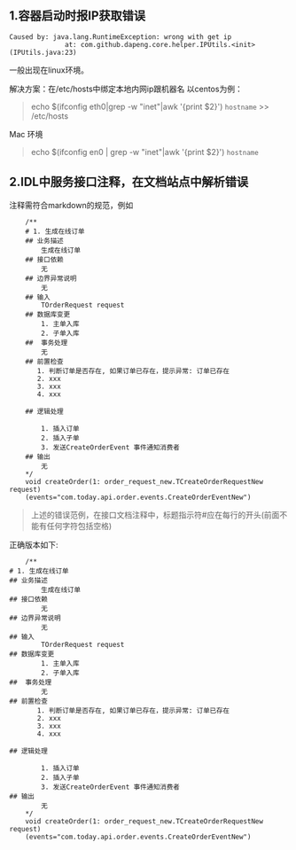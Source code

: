 ## 1.容器启动时报IP获取错误
```
Caused by: java.lang.RuntimeException: wrong with get ip
              at: com.github.dapeng.core.helper.IPUtils.<init>(IPUtils.java:23)
```

一般出现在linux环境。

解决方案：在/etc/hosts中绑定本地内网ip跟机器名
以centos为例：
>echo $(ifconfig eth0|grep -w "inet"|awk '{print $2}') `hostname` >> /etc/hosts

Mac 环境

> echo $(ifconfig en0 | grep -w "inet"|awk '{print $2}') `hostname` 

## 2.IDL中服务接口注释，在文档站点中解析错误
注释需符合markdown的规范，例如
```
    /**
    # 1. 生成在线订单
    ## 业务描述
        生成在线订单
    ## 接口依赖
        无
    ## 边界异常说明
        无
    ## 输入
        TOrderRequest request
    ## 数据库变更
        1. 主单入库
        2. 子单入库
    ##  事务处理
        无
    ## 前置检查
       1. 判断订单是否存在, 如果订单已存在，提示异常: 订单已存在
       2. xxx
       3. xxx
       4. xxx

    ## 逻辑处理

        1. 插入订单
        2. 插入子单
        3. 发送CreateOrderEvent 事件通知消费者
    ## 输出
        无
    */
    void createOrder(1: order_request_new.TCreateOrderRequestNew request)
    (events="com.today.api.order.events.CreateOrderEventNew")
```
>上述的错误范例，在接口文档注释中，标题指示符#应在每行的开头(前面不能有任何字符包括空格)

正确版本如下:
```
    /**
# 1. 生成在线订单
## 业务描述
        生成在线订单
## 接口依赖
        无
## 边界异常说明
        无
## 输入
        TOrderRequest request
## 数据库变更
        1. 主单入库
        2. 子单入库
##  事务处理
        无
## 前置检查
       1. 判断订单是否存在, 如果订单已存在，提示异常: 订单已存在
       2. xxx
       3. xxx
       4. xxx

## 逻辑处理

        1. 插入订单
        2. 插入子单
        3. 发送CreateOrderEvent 事件通知消费者
## 输出
        无
    */
    void createOrder(1: order_request_new.TCreateOrderRequestNew request)
    (events="com.today.api.order.events.CreateOrderEventNew")
```

